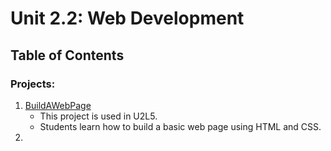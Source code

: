 # Unit 2.2: Web Development

## Table of Contents

### Projects:

1. [BuildAWebPage](LetThereBeLight-Pt2)
    * This project is used in U2L5.
    * Students learn how to build a basic web page using HTML and CSS.
1. 